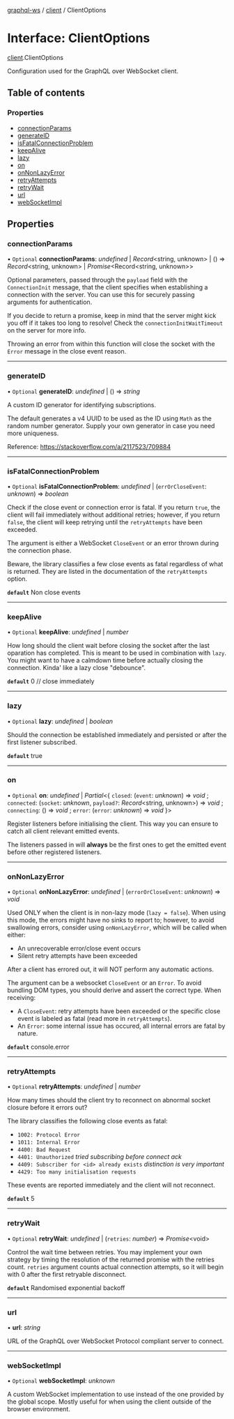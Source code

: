 [graphql-ws](../README.md) / [client](../modules/client.md) / ClientOptions

# Interface: ClientOptions

[client](../modules/client.md).ClientOptions

Configuration used for the GraphQL over WebSocket client.

## Table of contents

### Properties

- [connectionParams](client.clientoptions.md#connectionparams)
- [generateID](client.clientoptions.md#generateid)
- [isFatalConnectionProblem](client.clientoptions.md#isfatalconnectionproblem)
- [keepAlive](client.clientoptions.md#keepalive)
- [lazy](client.clientoptions.md#lazy)
- [on](client.clientoptions.md#on)
- [onNonLazyError](client.clientoptions.md#onnonlazyerror)
- [retryAttempts](client.clientoptions.md#retryattempts)
- [retryWait](client.clientoptions.md#retrywait)
- [url](client.clientoptions.md#url)
- [webSocketImpl](client.clientoptions.md#websocketimpl)

## Properties

### connectionParams

• `Optional` **connectionParams**: *undefined* \| *Record*<string, unknown\> \| () => *Record*<string, unknown\> \| *Promise*<Record<string, unknown\>\>

Optional parameters, passed through the `payload` field with the `ConnectionInit` message,
that the client specifies when establishing a connection with the server. You can use this
for securely passing arguments for authentication.

If you decide to return a promise, keep in mind that the server might kick you off if it
takes too long to resolve! Check the `connectionInitWaitTimeout` on the server for more info.

Throwing an error from within this function will close the socket with the `Error` message
in the close event reason.

___

### generateID

• `Optional` **generateID**: *undefined* \| () => *string*

A custom ID generator for identifying subscriptions.

The default generates a v4 UUID to be used as the ID using `Math`
as the random number generator. Supply your own generator
in case you need more uniqueness.

Reference: https://stackoverflow.com/a/2117523/709884

___

### isFatalConnectionProblem

• `Optional` **isFatalConnectionProblem**: *undefined* \| (`errOrCloseEvent`: *unknown*) => *boolean*

Check if the close event or connection error is fatal. If you return `true`,
the client will fail immediately without additional retries; however, if you
return `false`, the client will keep retrying until the `retryAttempts` have
been exceeded.

The argument is either a WebSocket `CloseEvent` or an error thrown during
the connection phase.

Beware, the library classifies a few close events as fatal regardless of
what is returned. They are listed in the documentation of the `retryAttempts`
option.

**`default`** Non close events

___

### keepAlive

• `Optional` **keepAlive**: *undefined* \| *number*

How long should the client wait before closing the socket after the last oparation has
completed. This is meant to be used in combination with `lazy`. You might want to have
a calmdown time before actually closing the connection. Kinda' like a lazy close "debounce".

**`default`** 0 // close immediately

___

### lazy

• `Optional` **lazy**: *undefined* \| *boolean*

Should the connection be established immediately and persisted
or after the first listener subscribed.

**`default`** true

___

### on

• `Optional` **on**: *undefined* \| *Partial*<{ `closed`: (`event`: *unknown*) => *void* ; `connected`: (`socket`: *unknown*, `payload?`: *Record*<string, unknown\>) => *void* ; `connecting`: () => *void* ; `error`: (`error`: *unknown*) => *void*  }\>

Register listeners before initialising the client. This way
you can ensure to catch all client relevant emitted events.

The listeners passed in will **always** be the first ones
to get the emitted event before other registered listeners.

___

### onNonLazyError

• `Optional` **onNonLazyError**: *undefined* \| (`errorOrCloseEvent`: *unknown*) => *void*

Used ONLY when the client is in non-lazy mode (`lazy = false`). When
using this mode, the errors might have no sinks to report to; however,
to avoid swallowing errors, consider using `onNonLazyError`,  which will
be called when either:
- An unrecoverable error/close event occurs
- Silent retry attempts have been exceeded

After a client has errored out, it will NOT perform any automatic actions.

The argument can be a websocket `CloseEvent` or an `Error`. To avoid bundling
DOM types, you should derive and assert the correct type. When receiving:
- A `CloseEvent`: retry attempts have been exceeded or the specific
close event is labeled as fatal (read more in `retryAttempts`).
- An `Error`: some internal issue has occured, all internal errors are
fatal by nature.

**`default`** console.error

___

### retryAttempts

• `Optional` **retryAttempts**: *undefined* \| *number*

How many times should the client try to reconnect on abnormal socket closure before it errors out?

The library classifies the following close events as fatal:
- `1002: Protocol Error`
- `1011: Internal Error`
- `4400: Bad Request`
- `4401: Unauthorized` _tried subscribing before connect ack_
- `4409: Subscriber for <id> already exists` _distinction is very important_
- `4429: Too many initialisation requests`

These events are reported immediately and the client will not reconnect.

**`default`** 5

___

### retryWait

• `Optional` **retryWait**: *undefined* \| (`retries`: *number*) => *Promise*<void\>

Control the wait time between retries. You may implement your own strategy
by timing the resolution of the returned promise with the retries count.
`retries` argument counts actual connection attempts, so it will begin with
0 after the first retryable disconnect.

**`default`** Randomised exponential backoff

___

### url

• **url**: *string*

URL of the GraphQL over WebSocket Protocol compliant server to connect.

___

### webSocketImpl

• `Optional` **webSocketImpl**: *unknown*

A custom WebSocket implementation to use instead of the
one provided by the global scope. Mostly useful for when
using the client outside of the browser environment.
